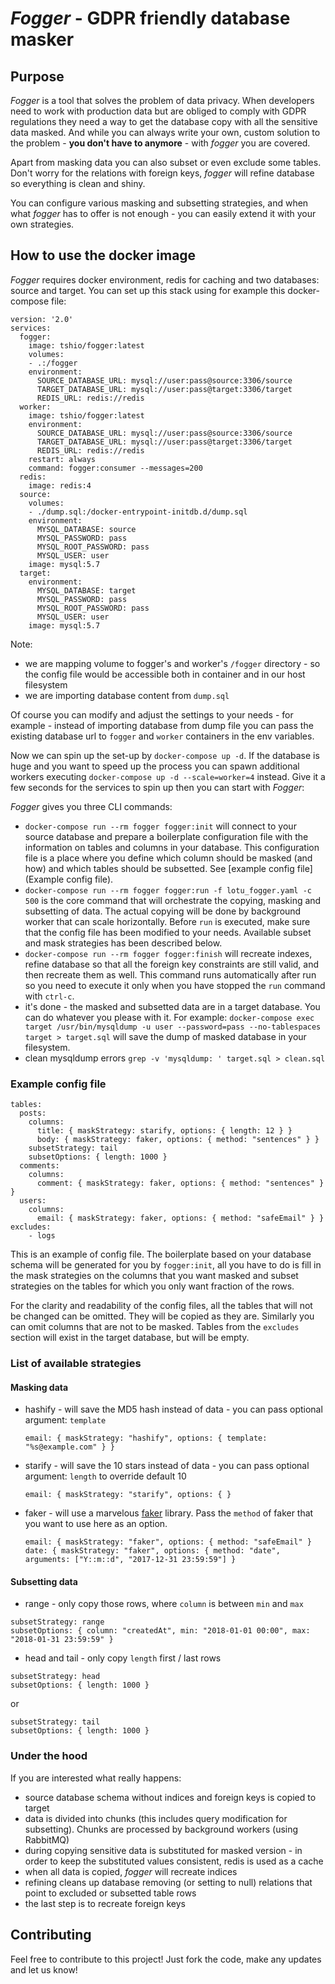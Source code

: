# *Fogger* - GDPR friendly database masker

## Purpose

*Fogger* is a tool that solves the problem of data privacy. When developers need to work with production data but are obliged to comply with GDPR regulations they need a way to get the database copy with all the sensitive data masked. And while you can always write your own, custom solution to the problem - **you don't have to anymore** - with *fogger* you are covered.

Apart from masking data you can also subset or even exclude some tables. Don't worry for the relations with foreign keys, *fogger* will refine database so everything is clean and shiny.  

You can configure various masking and subsetting strategies, and when what *fogger* has to offer is not enough - you can easily extend it with your own strategies.

## How to use the docker image

*Fogger* requires docker environment, redis for caching and two databases: source and target. You can set up this stack using for example this docker-compose file: 
```
version: '2.0'
services:
  fogger:
    image: tshio/fogger:latest
    volumes:
    - .:/fogger
    environment:
      SOURCE_DATABASE_URL: mysql://user:pass@source:3306/source
      TARGET_DATABASE_URL: mysql://user:pass@target:3306/target
      REDIS_URL: redis://redis
  worker:
    image: tshio/fogger:latest
    environment:
      SOURCE_DATABASE_URL: mysql://user:pass@source:3306/source
      TARGET_DATABASE_URL: mysql://user:pass@target:3306/target
      REDIS_URL: redis://redis
    restart: always
    command: fogger:consumer --messages=200
  redis:
    image: redis:4
  source:
    volumes:
    - ./dump.sql:/docker-entrypoint-initdb.d/dump.sql
    environment:
      MYSQL_DATABASE: source
      MYSQL_PASSWORD: pass
      MYSQL_ROOT_PASSWORD: pass
      MYSQL_USER: user
    image: mysql:5.7
  target:
    environment:
      MYSQL_DATABASE: target
      MYSQL_PASSWORD: pass
      MYSQL_ROOT_PASSWORD: pass
      MYSQL_USER: user
    image: mysql:5.7
```
Note: 
  - we are mapping volume to fogger's and worker's `/fogger` directory - so the config file would be accessible both in container and in our host filesystem
  - we are importing database content from `dump.sql`
     
Of course you can modify and adjust the settings to your needs - for example - instead of importing database from dump file you can pass the existing database url to `fogger` and `worker` containers in the env variables.

Now we can spin up the set-up by `docker-compose up -d`. If the database is huge and you want to speed up the process you can spawn additional workers executing `docker-compose up -d --scale=worker=4` instead. Give it a few seconds for the services to spin up then you can start with *Fogger*:

*Fogger* gives you three CLI commands:

* `docker-compose run --rm fogger fogger:init` will connect to your source database and prepare a boilerplate configuration file with the information on tables and columns in your database. This configuration file is a place where you define which column should be masked (and how) and which tables should be subsetted. See [example config file](Example config file).
* `docker-compose run --rm fogger fogger:run -f lotu_fogger.yaml -c 500` is the core command that will orchestrate the copying, masking and subsetting of data. The actual copying will be done by background worker that can scale horizontally. Before `run` is executed, make sure that the config file has been modified to your needs. Available subset and mask strategies has been described below. 
* `docker-compose run --rm fogger fogger:finish` will recreate indexes, refine database so that all the foreign key constraints are still valid, and then recreate them as well. This command runs automatically after run so you need to execute it only when you have stopped the `run` command with `ctrl-c`.
* it's done - the masked and subsetted data are in a target database. You can do whatever you please with it. For example: `docker-compose exec target /usr/bin/mysqldump -u user --password=pass --no-tablespaces  target > target.sql` will save the dump of masked database in your filesystem.           
* clean mysqldump errors `grep -v 'mysqldump: ' target.sql > clean.sql`

### Example config file

```
tables:
  posts:
    columns:
      title: { maskStrategy: starify, options: { length: 12 } }
      body: { maskStrategy: faker, options: { method: "sentences" } }
    subsetStrategy: tail
    subsetOptions: { length: 1000 }
  comments:
    columns:
      comment: { maskStrategy: faker, options: { method: "sentences" } }
  users:
    columns:
      email: { maskStrategy: faker, options: { method: "safeEmail" } }
excludes:
    - logs
```
This is an example of config file. The boilerplate based on your database schema will be generated for you by `fogger:init`, all you have to do is fill in the mask strategies on the columns that you want masked and subset strategies on the tables for which you only want fraction of the rows. 

For the clarity and readability of the config files, all the tables that will not be changed can be omitted. They will be copied as they are. Similarly you can omit columns that are not to be masked. Tables from the `excludes` section will exist in the target database, but will be empty. 

### List of available strategies

#### Masking data

* hashify - will save the MD5 hash instead of data - you can pass optional argument: `template`
    
    `email: { maskStrategy: "hashify", options: { template: "%s@example.com" } }`

* starify - will save the 10 stars instead of data - you can pass optional argument: `length` to override default 10
    
    `email: { maskStrategy: "starify", options: { }`

* faker - will use a marvelous [faker](https://github.com/fzaninotto/Faker) library. Pass the `method` of faker that you want to use here as an option. 

    `email: { maskStrategy: "faker", options: { method: "safeEmail" }`
    `date: { maskStrategy: "faker", options: { method: "date", arguments: ["Y::m::d", "2017-12-31 23:59:59"] }`
    
#### Subsetting data

* range - only copy those rows, where `column` is between `min` and `max`
```
subsetStrategy: range
subsetOptions: { column: "createdAt", min: "2018-01-01 00:00", max: "2018-01-31 23:59:59" }
```

* head and tail - only copy `length` first / last rows
```
subsetStrategy: head
subsetOptions: { length: 1000 }
```
or
```
subsetStrategy: tail
subsetOptions: { length: 1000 }
```

### Under the hood

If you are interested what really happens: 

* source database schema without indices and foreign keys is copied to target
* data is divided into chunks (this includes query modification for subsetting). Chunks are processed by background workers (using RabbitMQ) 
* during copying sensitive data is substituted for masked version - in order to keep the substituted values consistent, redis is used as a cache
* when all data is copied, *fogger* will recreate indices 
* refining cleans up database removing (or setting to null) relations that point to excluded or subsetted table rows
* the last step is to recreate foreign keys 

## Contributing

Feel free to contribute to this project! Just fork the code, make any updates and let us know!

